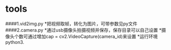 # tools    
####1.vid2img.py 
*把视频取帧，转化为图片，可带参数见py文件       
####2.camera.py 
*通过usb摄像头拍摄视频并保存，保存目录可以自己设置
*摄像头个数可通过增加cap = cv2.VideoCapture(camera_id)来设置
*运行环境python3. 
